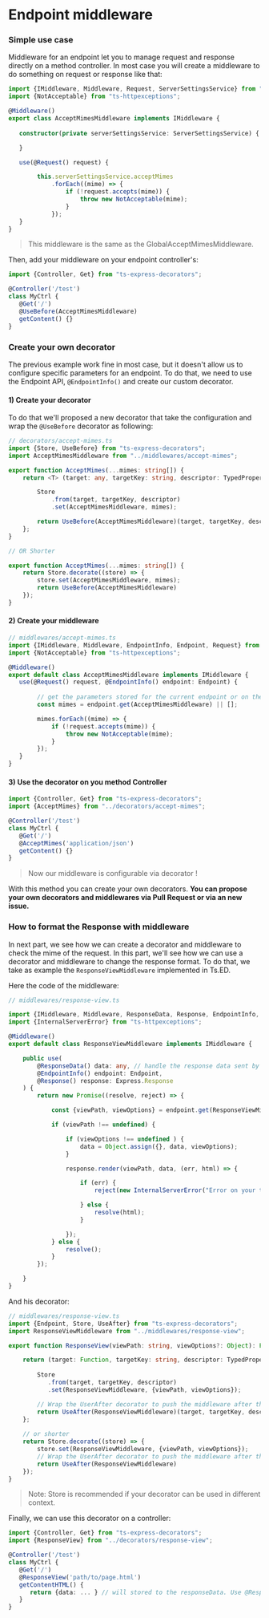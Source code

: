 # Endpoint middleware
### Simple use case

Middleware for an endpoint let you to manage request and response directly on a method controller. In most case you will
create a middleware to do something on request or response like that:

```typescript
import {IMiddleware, Middleware, Request, ServerSettingsService} from "ts-express-decorators";
import {NotAcceptable} from "ts-httpexceptions";

@Middleware()
export class AcceptMimesMiddleware implements IMiddleware {
   
   constructor(private serverSettingsService: ServerSettingsService) {

   }

   use(@Request() request) {

        this.serverSettingsService.acceptMimes
            .forEach((mime) => {
                if (!request.accepts(mime)) {
                    throw new NotAcceptable(mime);
                }
            });
   }
}
```
> This middleware is the same as the GlobalAcceptMimesMiddleware.

Then, add your middleware on your endpoint controller's:

```typescript
import {Controller, Get} from "ts-express-decorators";

@Controller('/test')
class MyCtrl {
   @Get('/')
   @UseBefore(AcceptMimesMiddleware)
   getContent() {}
}     
```

### Create your own decorator

The previous example work fine in most case, but it doesn't allow us to configure specific parameters for an endpoint. To do that, we need to use the Endpoint API, `@EndpointInfo()` and create our custom decorator.

#### 1) Create your decorator

To do that we'll proposed a new decorator that take the configuration and wrap the `@UseBefore` decorator as following:

```typescript
// decorators/accept-mimes.ts
import {Store, UseBefore} from "ts-express-decorators";
import AcceptMimesMiddleware from "../middlewares/accept-mimes";

export function AcceptMimes(...mimes: string[]) {
    return <T> (target: any, targetKey: string, descriptor: TypedPropertyDescriptor<T>): TypedPropertyDescriptor<T> => {

        Store
            .from(target, targetKey, descriptor)
            .set(AcceptMimesMiddleware, mimes);

        return UseBefore(AcceptMimesMiddleware)(target, targetKey, descriptor);
    };
}

// OR Shorter

export function AcceptMimes(...mimes: string[]) {
    return Store.decorate((store) => {
        store.set(AcceptMimesMiddleware, mimes);
        return UseBefore(AcceptMimesMiddleware)
    });
}
```

#### 2) Create your middleware

```typescript
// middlewares/accept-mimes.ts
import {IMiddleware, Middleware, EndpointInfo, Endpoint, Request} from "ts-express-decorators";
import {NotAcceptable} from "ts-httpexceptions";

@Middleware()
export default class AcceptMimesMiddleware implements IMiddleware {
   use(@Request() request, @EndpointInfo() endpoint: Endpoint) {
       
        // get the parameters stored for the current endpoint or on the controller.
        const mimes = endpoint.get(AcceptMimesMiddleware) || [];

        mimes.forEach((mime) => {
            if (!request.accepts(mime)) {
                throw new NotAcceptable(mime);
            }
        });
   }
}
```

#### 3) Use the decorator on you method Controller

```typescript
import {Controller, Get} from "ts-express-decorators";
import {AcceptMimes} from "../decorators/accept-mimes";

@Controller('/test')
class MyCtrl {
   @Get('/')
   @AcceptMimes('application/json')
   getContent() {}
}     
```
> Now our middleware is configurable via decorator !

With this method you can create your own decorators. **You can propose your own decorators and middlewares via Pull Request or via an new issue.**

### How to format the Response with middleware

In next part, we see how we can create a decorator and middleware to check the mime of the request. In this part, we'll see how we can use a decorator and middleware to change the response format. To do that, we take as example the `ResponseViewMiddleware` implemented in Ts.ED.

Here the code of the middleware:
```typescript
// middlewares/response-view.ts

import {IMiddleware, Middleware, ResponseData, Response, EndpointInfo, Endpoint} from "ts-express-decorators";
import {InternalServerError} from "ts-httpexceptions";

@Middleware()
export default class ResponseViewMiddleware implements IMiddleware {

    public use(
        @ResponseData() data: any, // handle the response data sent by the previous middleware
        @EndpointInfo() endpoint: Endpoint,    
        @Response() response: Express.Response
    ) {
        return new Promise((resolve, reject) => {

            const {viewPath, viewOptions} = endpoint.get(ResponseViewMiddleware);

            if (viewPath !== undefined) {

                if (viewOptions !== undefined ) {
                    data = Object.assign({}, data, viewOptions);
                }

                response.render(viewPath, data, (err, html) => {

                    if (err) {
                        reject(new InternalServerError("Error on your template =>" + err));

                    } else {
                        resolve(html);
                    }

                });
            } else {
                resolve();
            }
        });

    }
}
```
And his decorator:
```typescript
// middlewares/response-view.ts
import {Endpoint, Store, UseAfter} from "ts-express-decorators";
import ResponseViewMiddleware from "../middlewares/response-view";

export function ResponseView(viewPath: string, viewOptions?: Object): Function {

    return (target: Function, targetKey: string, descriptor: TypedPropertyDescriptor<any>): TypedPropertyDescriptor<any> => {
        
        Store
           .from(target, targetKey, descriptor)
           .set(ResponseViewMiddleware, {viewPath, viewOptions});

        // Wrap the UserAfter decorator to push the middleware after the endpoint execution
        return UseAfter(ResponseViewMiddleware)(target, targetKey, descriptor);
    };
    
    // or shorter
    return Store.decorate((store) => {
        store.set(ResponseViewMiddleware, {viewPath, viewOptions});
        // Wrap the UserAfter decorator to push the middleware after the endpoint execution
        return UseAfter(ResponseViewMiddleware)
    });
}
```
> Note: Store is recommended if your decorator can be used in different context.

Finally, we can use this decorator on a controller:

```typescript
import {Controller, Get} from "ts-express-decorators";
import {ResponseView} from "../decorators/response-view";

@Controller('/test')
class MyCtrl {
   @Get('/')
   @ResponseView('path/to/page.html')
   getContentHTML() {
      return {data: ... } // will stored to the responseData. Use @ResponseData to retrieve the stored data.
   }
}  
```